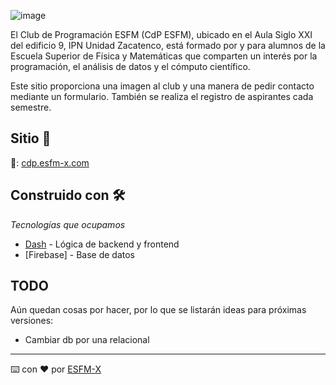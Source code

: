 ![image](https://user-images.githubusercontent.com/86858923/124341608-2f8e8480-db83-11eb-8ea3-c5ea8af68e06.png)

El Club de Programación ESFM (CdP ESFM), ubicado en el Aula Siglo XXI del edificio 9, IPN Unidad Zacatenco, está formado por y para alumnos de la Escuela Superior de Física y Matemáticas que comparten un interés por la programación, el análisis de datos y el cómputo científico.

Este sitio proporciona una imagen al club y una manera de pedir contacto mediante un formulario. También se realiza el registro de aspirantes cada semestre.

## Sitio 🚀

🔗: [cdp.esfm-x.com](https://cdp.esfm-x.com)


## Construido con 🛠️

_Tecnologías que ocupamos_

* [Dash](https://dash.plotly.com) - Lógica de backend y frontend
* [Firebase] - Base de datos

## TODO

Aún quedan cosas por hacer, por lo que se listarán ideas para próximas versiones:

* Cambiar db por una relacional

---
⌨️ con ❤️ por [ESFM-X](https://esfm-x.com)
